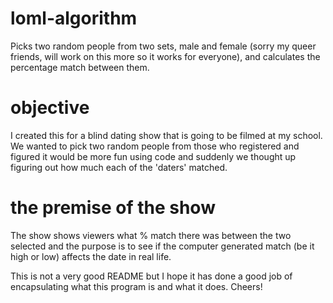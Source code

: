 # loml-algorithm
Picks two random people from two sets, male and female (sorry my queer friends, will work on this more so it works for everyone), and calculates the percentage match between them.
# objective
I created this for a blind dating show that is going to be filmed at my school. We wanted to pick two random people from those who registered and figured it would be more fun using code and suddenly we thought up figuring out how much each of the 'daters' matched.
# the premise of the show
The show shows viewers what % match there was between the two selected and the purpose is to see if the computer generated match (be it high or low) affects the date in real life.

This is not a very good README but I hope it has done a good job of encapsulating what this program is and what it does.
Cheers!